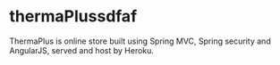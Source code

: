 # thermaPlussdfaf


ThermaPlus is online store built using Spring MVC, Spring security and AngularJS, served and host by Heroku. 
